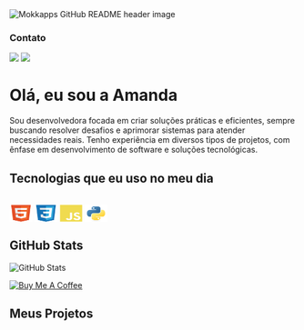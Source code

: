 <img src="https://github.com/Mokkapps/mokkapps/blob/master/header.png" alt="Mokkapps GitHub README header image">


### Contato

<div> 
  <a href = "mailto: bacchetaamanda@gmail.com"><img src="https://img.shields.io/badge/-Gmail-%23333?style=for-the-badge&logo=gmail&logoColor=white" target="_blank"></a>
  <a href="https://www.linkedin.com/in/amanda-agner-695773235/" target="_blank"><img src="https://img.shields.io/badge/-LinkedIn-%230077B5?style=for-the-badge&logo=linkedin&logoColor=white" target="_blank"></a> 
  
</div>


 # Olá, eu sou a Amanda

Sou desenvolvedora focada em criar soluções práticas e eficientes, sempre buscando resolver desafios e aprimorar sistemas para atender necessidades reais. Tenho experiência em diversos tipos de projetos, com ênfase em desenvolvimento de software e soluções tecnológicas.

## Tecnologias que eu uso no meu dia

<div style="display: inline_block"><br>
  <img align="center" alt="Rafa-HTML" height="30" width="40" src="https://raw.githubusercontent.com/devicons/devicon/master/icons/html5/html5-original.svg">
  <img align="center" alt="Rafa-CSS" height="30" width="40" src="https://raw.githubusercontent.com/devicons/devicon/master/icons/css3/css3-original.svg">
  <img align="center" alt="Rafa-Js" height="30" width="40" src="https://raw.githubusercontent.com/devicons/devicon/master/icons/javascript/javascript-plain.svg">
  
 
  <img align="center" alt="Rafa-c" height="30" width="40" src="https://raw.githubusercontent.com/devicons/devicon/master/icons/python/python-original.svg">
  
  
</div>


<h2>GitHub Stats</h2>
<p><img src="https://github-readme-stats.vercel.app/api?username=mokkapps&amp;show_icons=true" alt="GitHub Stats"></p>
  <a href="https://www.buymeacoffee.com/mokkapps" target="_blank" rel="noreferrer nofollow">
      <img src="https://cdn.buymeacoffee.com/buttons/default-red.png" alt="Buy Me A Coffee" height="40" width="170" >
    </a>




## Meus Projetos




